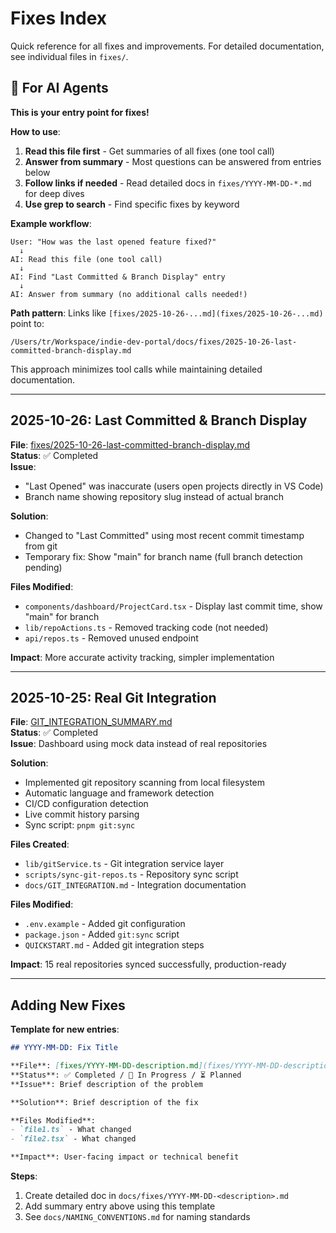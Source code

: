 # Fixes Index

Quick reference for all fixes and improvements. For detailed documentation, see individual files in `fixes/`.

## 📍 For AI Agents

**This is your entry point for fixes!**

**How to use**:

1. **Read this file first** - Get summaries of all fixes (one tool call)
2. **Answer from summary** - Most questions can be answered from entries below
3. **Follow links if needed** - Read detailed docs in `fixes/YYYY-MM-DD-*.md` for deep dives
4. **Use grep to search** - Find specific fixes by keyword

**Example workflow**:

```
User: "How was the last opened feature fixed?"
  ↓
AI: Read this file (one tool call)
  ↓
AI: Find "Last Committed & Branch Display" entry
  ↓
AI: Answer from summary (no additional calls needed!)
```

**Path pattern**: Links like `[fixes/2025-10-26-...md](fixes/2025-10-26-...md)` point to:

```
/Users/tr/Workspace/indie-dev-portal/docs/fixes/2025-10-26-last-committed-branch-display.md
```

This approach minimizes tool calls while maintaining detailed documentation.

---

## 2025-10-26: Last Committed & Branch Display

**File**: [fixes/2025-10-26-last-committed-branch-display.md](fixes/2025-10-26-last-committed-branch-display.md)  
**Status**: ✅ Completed  
**Issue**:

- "Last Opened" was inaccurate (users open projects directly in VS Code)
- Branch name showing repository slug instead of actual branch

**Solution**:

- Changed to "Last Committed" using most recent commit timestamp from git
- Temporary fix: Show "main" for branch name (full branch detection pending)

**Files Modified**:

- `components/dashboard/ProjectCard.tsx` - Display last commit time, show "main" for branch
- `lib/repoActions.ts` - Removed tracking code (not needed)
- `api/repos.ts` - Removed unused endpoint

**Impact**: More accurate activity tracking, simpler implementation

---

## 2025-10-25: Real Git Integration

**File**: [GIT_INTEGRATION_SUMMARY.md](archive/GIT_INTEGRATION_SUMMARY.md)  
**Status**: ✅ Completed  
**Issue**: Dashboard using mock data instead of real repositories

**Solution**:

- Implemented git repository scanning from local filesystem
- Automatic language and framework detection
- CI/CD configuration detection
- Live commit history parsing
- Sync script: `pnpm git:sync`

**Files Created**:

- `lib/gitService.ts` - Git integration service layer
- `scripts/sync-git-repos.ts` - Repository sync script
- `docs/GIT_INTEGRATION.md` - Integration documentation

**Files Modified**:

- `.env.example` - Added git configuration
- `package.json` - Added `git:sync` script
- `QUICKSTART.md` - Added git integration steps

**Impact**: 15 real repositories synced successfully, production-ready

---

## Adding New Fixes

**Template for new entries**:

```markdown
## YYYY-MM-DD: Fix Title

**File**: [fixes/YYYY-MM-DD-description.md](fixes/YYYY-MM-DD-description.md)  
**Status**: ✅ Completed / 🚧 In Progress / ⏳ Planned  
**Issue**: Brief description of the problem

**Solution**: Brief description of the fix

**Files Modified**:
- `file1.ts` - What changed
- `file2.tsx` - What changed

**Impact**: User-facing impact or technical benefit
```

**Steps**:

1. Create detailed doc in `docs/fixes/YYYY-MM-DD-<description>.md`
2. Add summary entry above using this template
3. See `docs/NAMING_CONVENTIONS.md` for naming standards
